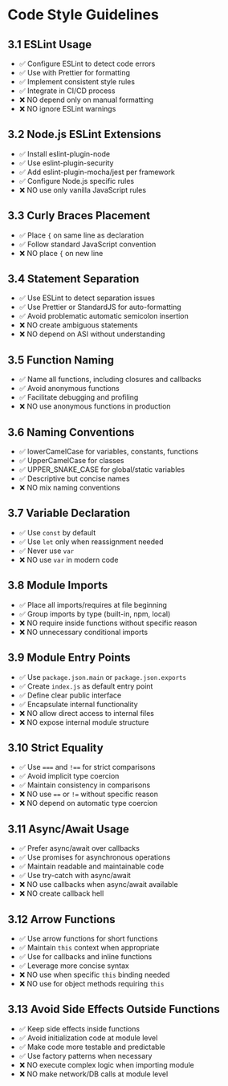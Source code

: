 # Code Style Guidelines

## 3.1 ESLint Usage
- ✅ Configure ESLint to detect code errors
- ✅ Use with Prettier for formatting
- ✅ Implement consistent style rules
- ✅ Integrate in CI/CD process
- ❌ NO depend only on manual formatting
- ❌ NO ignore ESLint warnings

## 3.2 Node.js ESLint Extensions
- ✅ Install eslint-plugin-node
- ✅ Use eslint-plugin-security
- ✅ Add eslint-plugin-mocha/jest per framework
- ✅ Configure Node.js specific rules
- ❌ NO use only vanilla JavaScript rules

## 3.3 Curly Braces Placement
- ✅ Place `{` on same line as declaration
- ✅ Follow standard JavaScript convention
- ❌ NO place `{` on new line

## 3.4 Statement Separation
- ✅ Use ESLint to detect separation issues
- ✅ Use Prettier or StandardJS for auto-formatting
- ✅ Avoid problematic automatic semicolon insertion
- ❌ NO create ambiguous statements
- ❌ NO depend on ASI without understanding

## 3.5 Function Naming
- ✅ Name all functions, including closures and callbacks
- ✅ Avoid anonymous functions
- ✅ Facilitate debugging and profiling
- ❌ NO use anonymous functions in production

## 3.6 Naming Conventions
- ✅ lowerCamelCase for variables, constants, functions
- ✅ UpperCamelCase for classes
- ✅ UPPER_SNAKE_CASE for global/static variables
- ✅ Descriptive but concise names
- ❌ NO mix naming conventions

## 3.7 Variable Declaration
- ✅ Use `const` by default
- ✅ Use `let` only when reassignment needed
- ✅ Never use `var`
- ❌ NO use `var` in modern code

## 3.8 Module Imports
- ✅ Place all imports/requires at file beginning
- ✅ Group imports by type (built-in, npm, local)
- ❌ NO require inside functions without specific reason
- ❌ NO unnecessary conditional imports

## 3.9 Module Entry Points
- ✅ Use `package.json.main` or `package.json.exports`
- ✅ Create `index.js` as default entry point
- ✅ Define clear public interface
- ✅ Encapsulate internal functionality
- ❌ NO allow direct access to internal files
- ❌ NO expose internal module structure

## 3.10 Strict Equality
- ✅ Use `===` and `!==` for strict comparisons
- ✅ Avoid implicit type coercion
- ✅ Maintain consistency in comparisons
- ❌ NO use `==` or `!=` without specific reason
- ❌ NO depend on automatic type coercion

## 3.11 Async/Await Usage
- ✅ Prefer async/await over callbacks
- ✅ Use promises for asynchronous operations
- ✅ Maintain readable and maintainable code
- ✅ Use try-catch with async/await
- ❌ NO use callbacks when async/await available
- ❌ NO create callback hell

## 3.12 Arrow Functions
- ✅ Use arrow functions for short functions
- ✅ Maintain `this` context when appropriate
- ✅ Use for callbacks and inline functions
- ✅ Leverage more concise syntax
- ❌ NO use when specific `this` binding needed
- ❌ NO use for object methods requiring `this`

## 3.13 Avoid Side Effects Outside Functions
- ✅ Keep side effects inside functions
- ✅ Avoid initialization code at module level
- ✅ Make code more testable and predictable
- ✅ Use factory patterns when necessary
- ❌ NO execute complex logic when importing module
- ❌ NO make network/DB calls at module level